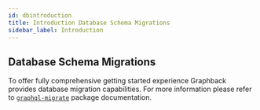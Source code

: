 ```yaml
---
id: dbintroduction
title: Introduction Database Schema Migrations
sidebar_label: Introduction
---
```


## Database Schema Migrations

To offer fully comprehensive getting started experience Graphback provides database migration capabilities. 
For more information please refer to [`graphql-migrate`](/docs/database-schema-migrations) package documentation.


